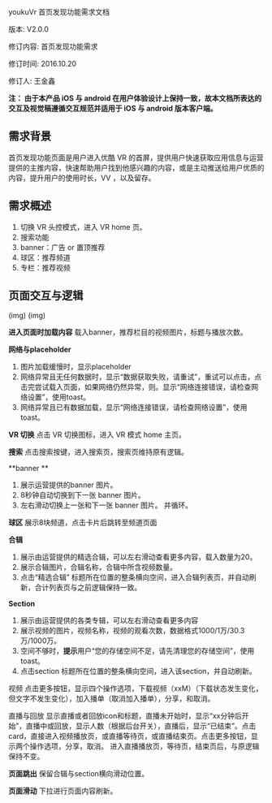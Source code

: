 youkuVr 首页发现功能需求文档

版本: V2.0.0

修订内容: 首页发现功能需求

修订时间: 2016.10.20

修订人: 王金鑫

**注： 由于本产品 iOS 与 android 在用户体验设计上保持一致，故本文档所表达的交互及视觉稿遵循交互规范并适用于 iOS 与 android 版本客户端。**


## 需求背景

首页发现功能页面是用户进入优酷 VR 的首屏，提供用户快速获取应用信息与运营提供的主推内容，快速帮助用户找到他感兴趣的内容，或是主动推送给用户优质的内容，提升用户的使用时长，VV ，以及留存。


## 需求概述
1. 切换 VR 头控模式，进入 VR home 页。
2. 搜索功能
3. banner：广告 or 置顶推荐
4. 球区：推荐频道
5. 专栏：推荐视频


## 页面交互与逻辑
(img)
(img)

**进入页面时加载内容**
载入banner，推荐栏目的视频图片，标题与播放次数。

**网络与placeholder**

1. 图片加载缓慢时，显示placeholder
2. 网络异常且无任何数据时，显示“数据获取失败，请重试”，重试可以点击，点击完尝试载入页面，如果网络仍然异常，则。显示“网络连接错误，请检查网络设置”，使用toast。
3. 网络异常且已有数据加载，显示“网络连接错误，请检查网络设置”，使用toast。

**VR 切换**
点击 VR 切换图标，进入 VR 模式 home 主页。

**搜索**
点击搜索按键，进入搜索页，搜索页维持原有逻辑。

**banner **

1. 展示运营提供的banner 图片。
2. 8秒钟自动切换到下一张 banner 图片。
3. 左右滑动切换上一张和下一张 banner 图片。 并循环。

**球区**
展示8块频道，点击卡片后跳转至频道页面

**合辑**

1. 展示由运营提供的精选合辑，可以左右滑动查看更多内容，载入数量为20。
2. 展示合辑图片，合辑名称，合辑中所含视频数量。
3. 点击“精选合辑” 标题所在位置的整条横向空间，进入合辑列表页，并自动刷新，合计列表页与之前逻辑保持一致。

**Section**

1. 展示由运营提供的各类专辑，可以左右滑动查看更多内容
2. 展示视频的图片，视频名称，视频的观看次数，数据格式1000/1万/30.3万/1000万。
3. 空间不够时，**提示**用户“您的存储空间不足，请先清理您的存储空间”，使用toast。
4. 点击section 标题所在位置的整条横向空间，进入该section，并自动刷新。

视频
点击更多按钮，显示四个操作选项，下载视频（xxM）（下载状态发生变化，但文字不发生变化），加入播单（取消加入播单），分享，和取消。

直播与回放
显示直播或者回放icon和标题，直播未开始时，显示“xx分钟后开始”，直播中或回放，显示人数（根据后台开关），直播后，显示“已结束”。点击card，直接进入视频播放页，或直播等待页，或直播结束页。点击更多按钮，显示两个操作选项，分享，取消。
进入直播播放页，等待页，结束页后，与原逻辑保持不变。

**页面跳出**
保留合辑与section横向滑动位置。

**页面滑动**
下拉进行页面内容刷新。

